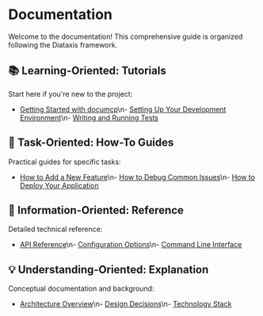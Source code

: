 # Documentation

Welcome to the documentation! This comprehensive guide is organized following the Diataxis framework.

## 📚 Learning-Oriented: Tutorials

Start here if you're new to the project:

- [Getting Started with documcp](tutorials/getting-started-with-documcp.md)\n- [Setting Up Your Development Environment](tutorials/setting-up-your-development-environment.md)\n- [Writing and Running Tests](tutorials/writing-and-running-tests.md)

## 🔧 Task-Oriented: How-To Guides

Practical guides for specific tasks:

- [How to Add a New Feature](how-to/how-to-add-a-new-feature.md)\n- [How to Debug Common Issues](how-to/how-to-debug-common-issues.md)\n- [How to Deploy Your Application](how-to/how-to-deploy-your-application.md)

## 📖 Information-Oriented: Reference

Detailed technical reference:

- [API Reference](reference/api-reference.md)\n- [Configuration Options](reference/configuration-options.md)\n- [Command Line Interface](reference/command-line-interface.md)

## 💡 Understanding-Oriented: Explanation

Conceptual documentation and background:

- [Architecture Overview](explanation/architecture-overview.md)\n- [Design Decisions](explanation/design-decisions.md)\n- [Technology Stack](explanation/technology-stack.md)
